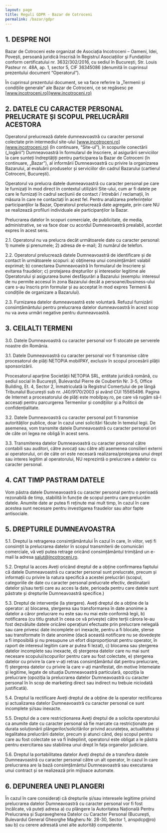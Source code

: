 ```yaml
---
layout: page
title: Reguli GDPR - Bazar de Cotroceni
permalink: /bazar/gdpr
---
```


## 1. DESPRE NOI

Bazar de Cotroceni este organizat de Asociația Incotroceni – Oameni, Idei, Povești, persoană juridică înscrisă în Registrul Asociațiilor şi Fundațiilor conform certificatului nr. 3632/302/2016, cu sediul în București, Str. Louis Pasteur nr. 48A, ap. 1, sector 5, CIF 36345086 (denumită în cuprinsul prezentului document “Operatorul”).

În cuprinsul prezentului document, se va face referire la „Termenii și condițiile generale” ale Bazar de Cotroceni, ce se regăsesc pe [www.incotroceni.ro](www.incotroceni.ro)

## 2.  DATELE CU CARACTER PERSONAL PRELUCRATE ȘI SCOPUL PRELUCRĂRII ACESTORA

Operatorul prelucrează datele dumneavoastră cu caracter personal colectate prin intermediul site-ului [www.incotroceni.ro](www.incotroceni.ro) (în continuare, “Site-ul”), în scopurile conectării („logării”) Dumneavoastră în formularul de înscriere, al asigurării serviciilor la care sunteți îndreptățiți pentru participarea la Bazar de Cotroceni (în continuare, „Bazar”), al informării Dumneavoastră cu privire la organizarea Bazarului, al evaluării produselor și serviciilor din cadrul Bazarului (cartierul Cotroceni, București).

Operatorul va prelucra datele dumneavoastră cu caracter personal pe care le furnizați în mod direct în contextul utilizării Site-ului, cum ar fi datele pe care le furnizați în cadrul secțiunii de contact / întrebări / reclamații, în măsura în care ne contactați în acest fel.
Pentru analizarea preferințelor participanților la Bazar, Operatorul prelucrează date agregate, prin care NU se realizează profiluri individuale ale participanților la Bazar.

Prelucrarea datelor în scopuri comerciale, de publicitate, de media, administrative, se va face doar cu acordul Dumneavoastră prealabil, acordat expres în acest sens.

2.1. Operatorul nu va prelucra decât următoarele date cu caracter personal:  1) numele și prenumele; 2) adresa de e-mail;  3) numărul de telefon. 

2.2. Operatorul prelucrează datele Dumneavoastră de identificare și de contact în următoarele scopuri:
a) obținerea unui consimțământ valabil exprimat; b) conectarea Dumneavoastră în formularul de înscriere și evitarea fraudelor; c) protejarea drepturilor și intereselor legitime ale Operatorului și asigurarea bunei desfășurări a Bazarului (exemplu: interesul de nu permite accesul în zona Bazarului decât a persoanei/business-ului care s-au înscris prin formular și au acceptat în mod expres Termenii & condițiile de organizare a Bazarului).

2.3. Furnizarea datelor dumneavoastră este voluntară. Refuzul furnizării consimțământului pentru prelucrarea datelor dumneavoastră în acest scop nu va avea urmări negative pentru dumneavoastră.

## 3. CEILALTI TERMENI

3.0. Datele Dumneavoastră cu caracter personal vor fi stocate pe serverele noastre din România.

3.1. Datele Dumneavoastră cu caracter personal vor fi transmise către procesatorul de plăți NETOPIA mobilPAY, exclusiv în scopul procesării plății sponsorizării.

Procesatorul aparține Societății NETOPIA SRL, entitate juridică română, cu sediul social în București, Bulevardul Pierre de Coubertin Nr. 3-5, Office Building, Et. 4, Sector 2, înmatriculată la Registrul Comerțului de pe lângă Tribunalul București sub nr. J40/9170/2003 și având CUI 15565496. Pagina de Internet a procesatorului de plăți este mobilpay.ro, pe care vă rugăm să-l accesați pentru parcurgerea Termenilor și condițiilor și a Politicii de confidențialitate.

3.2. Datele Dumneavoastră cu caracter personal pot fi transmise autorităților publice, doar în cazul unei solicitări făcute în temeiul legii. De asemenea, vom transmite datele Dumneavoastră cu caracter personal ori de câte ori legea ne obligă în acest sens.

3.3. Transmiterea datelor Dumneavoastră cu caracter personal către contabili sau auditori, către avocați sau către alți asemenea consilieri externi ai operatorului, ori de câte ori este necesară realizarea/protejarea unui drept sau interes legitim al operatorului, NU reprezintă o prelucrare a datelor cu caracter personal.

## 4. CAT TIMP PASTRAM DATELE

Vom păstra datele Dumneavoastră cu caracter personal pentru o perioadă rezonabilă de timp, stabilită în funcție de scopul pentru care prelucrăm datele. Anumite date ar putea fi reținute mai mult timp, în cazul în care acestea sunt necesare pentru investigarea fraudelor sau altor fapte antisociale.

## 5. DREPTURILE DUMNEAVOASTRA

5.1. Dreptul la retragerea consimțământului
În cazul în care, în viitor, veți fi consimțit la prelucrarea datelor în scopul transmiterii de comunicări comerciale, vă veți putea retrage oricând consimțământul trimițând un e-mail la adresa salut@incotroceni.ro.

5.2. Dreptul la acces
Aveți oricând dreptul de a obține confirmarea faptului că datele Dumneavoastră cu caracter personal sunt prelucrate, precum și informații cu privire la natura specifică a acestei prelucrări (scopul, categoriile de date cu caracter personal prelucrate efectiv, destinatarii datelor și/sau terții care au acces la date, perioada pentru care datele sunt păstrate și drepturile Dumneavoastră specifice.)

5.3. Dreptul de intervenție (la ștergere). Aveți dreptul de a obține de la operator:
a) blocarea, ștergerea sau transformarea în date anonime a datelor a căror prelucrare nu este sau nu mai este conformă legii,
b) notificarea (cu titlu gratuit în ceea ce vă privește) către terții cărora le-au fost dezvăluite datele oricărei operațiuni efectuate prin prelucrare nelegală sau care privesc date incomplete ori inexacte, pentru a fi blocate, șterse sau transformate în date anonime (dacă această notificare nu se dovedește a fi imposibilă și nu presupune un efort disproporționat pentru operator, în raport de interesul legitim care ar putea fi lezat),
c) blocarea sau ștergerea datelor incomplete sau inexacte,
d) ștergerea datelor care nu mai sunt necesare scopului/scopurilor pentru care au fost colectate,
e) ștergerea datelor cu privire la care v-ați retras consimțământul dat pentru prelucrare,
f) ștergerea datelor cu privire la care v-ați manifestat, din motive întemeiate și legitime, legate de situația Dumneavoastră particulară, opoziția la prelucrare (opoziția la prelucrarea datelor Dumneavoastră cu caracter personal în în scop de marketing direct sau indirect nu trebuie niciodată justificată).

5.4. Dreptul la rectificare
Aveți dreptul de a obține de la operator rectificarea și actualizarea datelor Dumneavoastră cu caracter personal ce sunt incomplete și/sau inexacte.

5.5. Dreptul de a cere restricționarea
Aveți dreptul de a solicita operatorului ca anumite date cu caracter personal să fie marcate ca restricționate pe durata soluționării plângerilor/solicitărilor privind acuratețea, actualitatea și legalitatea prelucrării datelor, precum și atunci când, deși scopul pentru care au fost colectate se va fi îndeplinit, operatorul este obligat a le păstra pentru exercitarea sau stabilirea unui drept în fața organelor judiciare.

5.6. Dreptul la portabilitatea datelor
Aveți dreptul de a transfera datele Dumneavoastră cu caracter personal către un alt operator, în cazul în care prelucrarea are la bază consimțământul Dumneavoastră sau executarea unui contract și se realizează prin mijloace automate.

## 6.   DEPUNEREA UNEI PLANGERI

În cazul în care considerați că drepturile și/sau interesele legitime privind prelucrarea datelor Dumneavoastră cu caracter personal vor fi fost încălcate, vă puteți adresa
a) cu plângere la Autoritatea Națională Pentru Prelucrarea și Supravegherea Datelor cu Caracter Personal (București, Bulevardul General Gheorghe Magheru Nr. 28-30, Sector 1, anspdcp@ro) sau
b) cu cerere adresată unei alte autorități competente.

